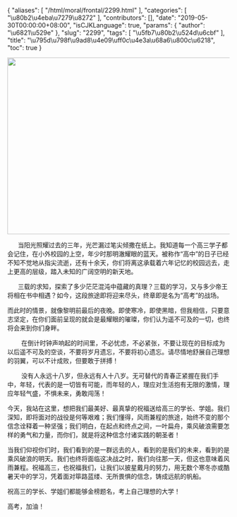 {
    "aliases": [
        "/html/moral/frontal/2299.html"
    ],
    "categories": [
        "\u80b2\u4eba\u7279\u8272"
    ],
    "contributors": [],
    "date": "2019-05-30T00:00:00+08:00",
    "isCJKLanguage": true,
    "params": {
        "author": "\u6821\u529e"
    },
    "slug": "2299",
    "tags": [
        "\u5fb7\u80b2\u524d\u6cbf"
    ],
    "title": "\u795d\u798f\u9ad8\u4e09\uff0c\u4e3a\u68a6\u800c\u6218",
    "toc": true
}


<img
    src="https://cdn.tfls.online/mirror/full/b858c42c1a428613f86b7a2e7b3da25e7524f8a1.jpg"
    style="display:block;margin-left:auto;margin-right:auto;"
    decoding="async"
    fetchpriority="auto"
    loading="lazy"
    height="400"
    width="600"
/>






      当阳光照耀过去的三年，光芒漏过笔尖倾撒在纸上。我知道每一个高三学子都会记住，在小外校园的上空，年少时那明澈耀眼的蓝天。被称作“高中”的日子已经不知不觉地从指尖流逝，还有十余天，你们将离这承载着六年记忆的校园远去，走上更高的层级，踏入未知的广阔空明的新天地。
 



       三载的求知，探索了多少茫茫混沌中蕴藏的真理？三载的学习，又与多少帝王将相在书中相遇？如今，这段旅途即将迎来尽头，终章即是名为“高考”的战场。
 



 而此时的情景，就像黎明前最后的夜晚。即使寒冷，即使黑暗，但我相信，只要意志坚定，在你们面前呈现的就会是最耀眼的璀璨，你们认为遥不可及的一切，也终将会来到你们身畔。
 



         在倒计时钟声响起的时间里，不必忧虑，不必紧张，不要让现在的目标成为以后遥不可及的空谈，不要将岁月遗忘，不要将初心遗忘。请尽情地舒展自己理想的羽翼，可以不计成败，但要敢于拼搏！
 



         没有人永远十八岁，但永远有人十八岁。无可替代的青春正紧握在我们手中，年轻，代表的是一切皆有可能，而年轻的人，理应对生活抱有无限的激情，理应年轻气盛，不惧未来，勇敢闯荡！
 



 今天，我站在这里，想把我们最美好、最真挚的祝福送给高三的学长、学姐。我们深知，即将面对的战役是何等艰难；我们懂得，风雨兼程的旅途，始终不变的那个信念诠释着一种坚强；我们明白，在起点和终点之间，一叶扁舟，乘风破浪需要怎样的勇气和力量，而你们，就是将这种信念付诸实践的朝圣者！
 



 当我们仰视你们时，我们看到的是一群远去的人，看到的是我们的未来，看到的是乘风破浪的明天。我们也终将面临这决战之时，我们向往那一天，但这也意味着风雨兼程。祝福高三，也祝福我们，让我们以披星戴月的努力，用无数个寒冬亦或酷暑天中的学习，凭着面对筚路蓝缕、无所畏惧的信念，铸成远航的帆船。
 



 祝高三的学长、学姐们都能够金榜题名，考上自己理想的大学！
 



 高考，加油！
 


  




